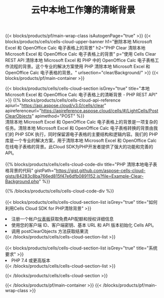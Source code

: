 ﻿---
title: 云中本地工作簿的清晰背景
description: 用于清除 Microsoft Excel 和 OpenOffice Calc 上背景的云 API 和 SDK。 Cells云API清晰本地电子表格背景。SDK支持多种开发语言。它们包括 Android、C#、Go、Java、NodeJS、Perl、PHP、Python、Ruby 和 swift。
---
{{< blocks/products/pf/main-wrap-class isAutogenPage="true" >}}
{{< blocks/products/cells/cells-cloud-upper-banner h1="删除本地 Microsoft Excel 和 OpenOffice Calc 电子表格上的背景" h2="PHP Clear 清除本地 Microsoft Excel 和 OpenOffice Calc 电子表格上的背景" p="使用 Cells Clear REST API 清除本地 Microsoft Excel 和 PHP 中的 OpenOffice Calc 电子表格工作流程的背景。这个专业的解决方案使用 PHP 清除本地 Microsoft Excel 和 OpenOffice Calc 电子表格的背景。" urlsection="clear/Background/" >}}
{{< blocks/products/pf/main-container >}}

{{< blocks/products/cells/cells-cloud-section isGrey="true" title="本地 Microsoft Excel 和 OpenOffice Calc 电子表格上的清晰背景 - PHP REST API" >}}
{{% blocks/products/cells/cells-cloud-api-reference apiurl="https://api.aspose.cloud/v3.0/cells/clear" apireferenceurl="https://apireference.aspose.cloud/cells/#/LightCells/PostClearObjects" apimethod="POST" %}}
<br/>
清除本地 Microsoft Excel 和 OpenOffice Calc 电子表格上的背景是一项复杂的任务。清除本地 Microsoft Excel 和 OpenOffice Calc 电子表格转换的背景由我们的 PHP SDK 执行，同时保留源电子表格的主要结构和逻辑内容。我们的 PHP 库是一个专业的解决方案，用于清除本地 Microsoft Excel 和 OpenOffice Calc 在线电子表格的背景。此Cloud SDK为PHP开发者提供了强大的功能和完善的API。
<br/>
<br/>
{{% blocks/products/cells/cells-cloud-code-div title="PHP 清除本地电子表格背景的代码" gistPath="https://gist.github.com/aspose-cells-cloud-gists/84283c8ba766ed815f47e6dfb0891152.js?file=Example-Clear-Background.php" %}}
  
{{% /blocks/products/cells/cells-cloud-code-div %}}
<br/>
<br/>
{{< blocks/products/cells/cells-cloud-section-list isGrey="true" title="如何利用Cells Cloud SDK for PHP清除背景" >}}
<li>注册一个帐户<a href="https://dashboard.aspose.cloud/">仪表板</a>获取免费API配额和授权详细信息</li>
<li>使用您的客户端 ID、客户端密钥、基本 URL 和 API 版本初始化 Cells API。</li>
<li>调用 postClearObjects 方法获取结果流</li>
{{< /blocks/products/cells/cells-cloud-section-list >}}
<br/>
<br/>
{{< blocks/products/cells/cells-cloud-section-list isGrey="true" title="系统要求" >}}
<li>PHP 7.4 或更高版本</li>
{{< /blocks/products/cells/cells-cloud-section-list >}}

{{< /blocks/products/cells/cells-cloud-section >}}

{{< /blocks/products/pf/main-container >}}
{{< /blocks/products/pf/main-wrap-class >}}
